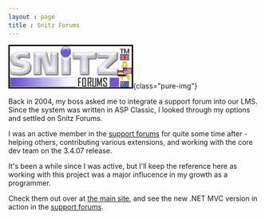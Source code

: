 ```yaml
---
layout : page
title : Snitz Forums
---
```


![Snitz Logo](/res/logo-snitzforums.png){class="pure-img"}

Back in 2004, my boss asked me to integrate a support forum into our LMS. Since the system was written in ASP Classic, I looked through my options and settled on Snitz Forums.

I was an active member in the [support forums](https://forum.snitz.com/forum/) for quite some time after - helping others, contributing various extensions, and working with the core dev team on the 3.4.07 release.

It's been a while since I was active, but I'll keep the reference here as working with this project was a major influcence in my growth as a programmer.

Check them out over at [the main site](https://forum.snitz.com/), and see the new .NET MVC version in action in the [support forums](https://forum.snitz.com/forum/).